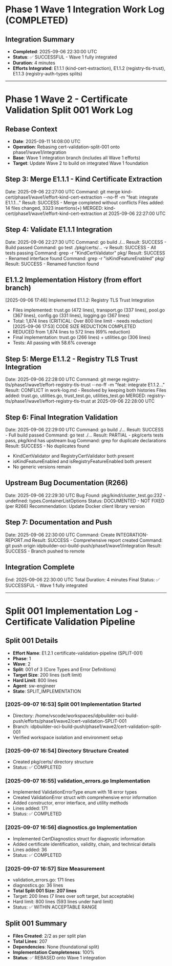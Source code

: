 # Phase 1 Wave 1 Integration Work Log (COMPLETED)

## Integration Summary
- **Completed**: 2025-09-06 22:30:00 UTC  
- **Status**: ✅ SUCCESSFUL - Wave 1 fully integrated
- **Duration**: 4 minutes
- **Efforts Integrated**: E1.1.1 (kind-cert-extraction), E1.1.2 (registry-tls-trust), E1.1.3 (registry-auth-types splits)

---

# Phase 1 Wave 2 - Certificate Validation Split 001 Work Log

## Rebase Context
- **Date**: 2025-09-11 14:08:00 UTC
- **Operation**: Rebasing cert-validation-split-001 onto phase1/wave1/integration
- **Base**: Wave 1 integration branch (includes all Wave 1 efforts)
- **Target**: Update Wave 2 to build on integrated Wave 1 foundation

## Step 3: Merge E1.1.1 - Kind Certificate Extraction
Date: 2025-09-06 22:27:00 UTC
Command: git merge kind-cert/phase1/wave1/effort-kind-cert-extraction --no-ff -m "feat: integrate E1.1.1..."
Result: SUCCESS - Merge completed without conflicts
Files added: 14 files changed, 3323 insertions(+)
MERGED: kind-cert/phase1/wave1/effort-kind-cert-extraction at 2025-09-06 22:27:00 UTC

## Step 4: Validate E1.1.1 Integration
Date: 2025-09-06 22:27:30 UTC
Command: go build ./...
Result: SUCCESS - Build passed
Command: go test ./pkg/certs/... -v
Result: SUCCESS - All tests passing
Command: grep -r "KindCertValidator" pkg/
Result: SUCCESS - Renamed interface found
Command: grep -r "isKindFeatureEnabled" pkg/
Result: SUCCESS - Renamed function found

## E1.1.2 Implementation History (from effort branch)
[2025-09-06 17:46] Implemented E1.1.2: Registry TLS Trust Integration
  - Files implemented: trust.go (472 lines), transport.go (337 lines), pool.go (367 lines), config.go (331 lines), logging.go (367 lines)
  - Total: 1,874 lines (CRITICAL: Over 800 line limit - needs reduction)
[2025-09-06 17:53] CODE SIZE REDUCTION COMPLETED
  - REDUCED from 1,874 lines to 572 lines (69% reduction)
  - Final implementation: trust.go (266 lines) + utilities.go (306 lines)
  - Tests: All passing with 58.6% coverage

## Step 5: Merge E1.1.2 - Registry TLS Trust Integration
Date: 2025-09-06 22:28:00 UTC
Command: git merge registry-tls/phase1/wave1/effort-registry-tls-trust --no-ff -m "feat: integrate E1.1.2..."
Result: CONFLICT in work-log.md - Resolved by keeping both histories
Files added: trust.go, utilities.go, trust_test.go, utilities_test.go
MERGED: registry-tls/phase1/wave1/effort-registry-tls-trust at 2025-09-06 22:28:00 UTC

## Step 6: Final Integration Validation
Date: 2025-09-06 22:29:00 UTC
Command: go build ./...
Result: SUCCESS - Full build passed
Command: go test ./...
Result: PARTIAL - pkg/certs tests pass, pkg/kind has upstream bug
Command: grep for duplicate declarations
Result: SUCCESS - No duplicates found
- KindCertValidator and RegistryCertValidator both present
- isKindFeatureEnabled and isRegistryFeatureEnabled both present
- No generic versions remain

## Upstream Bug Documentation (R266)
Date: 2025-09-06 22:29:30 UTC
Bug Found: pkg/kind/cluster_test.go:232 - undefined: types.ContainerListOptions
Status: DOCUMENTED - NOT FIXED (per R266)
Recommendation: Update Docker client library version

## Step 7: Documentation and Push
Date: 2025-09-06 22:30:00 UTC
Command: Create INTEGRATION-REPORT.md
Result: SUCCESS - Comprehensive report created
Command: git push origin idpbuilder-oci-build-push/phase1/wave1/integration
Result: SUCCESS - Branch pushed to remote

## Integration Complete
End: 2025-09-06 22:30:00 UTC
Total Duration: 4 minutes
Final Status: ✅ SUCCESSFUL - Wave 1 fully integrated

---

# Split 001 Implementation Log - Certificate Validation Pipeline

## Split 001 Details
- **Effort Name**: E1.2.1 certificate-validation-pipeline (SPLIT-001)
- **Phase**: 1
- **Wave**: 2
- **Split**: 001 of 3 (Core Types and Error Definitions)
- **Target Size**: 200 lines (soft limit)
- **Hard Limit**: 800 lines
- **Agent**: sw-engineer
- **State**: SPLIT_IMPLEMENTATION

### [2025-09-07 16:53] Split 001 Implementation Started
- Directory: /home/vscode/workspaces/idpbuilder-oci-build-push/efforts/phase1/wave2/cert-validation-SPLIT-001
- Branch: idpbuilder-oci-build-push/phase1/wave2/cert-validation-split-001
- Verified workspace isolation and environment setup

### [2025-09-07 16:54] Directory Structure Created
- Created pkg/certs/ directory structure
- Status: ✅ COMPLETED

### [2025-09-07 16:55] validation_errors.go Implementation
- Implemented ValidationErrorType enum with 18 error types
- Created ValidationError struct with comprehensive error information
- Added constructor, error interface, and utility methods
- Lines added: 171
- Status: ✅ COMPLETED

### [2025-09-07 16:56] diagnostics.go Implementation
- Implemented CertDiagnostics struct for diagnostic information
- Added certificate identification, validity, chain, and technical details
- Lines added: 36
- Status: ✅ COMPLETED

### [2025-09-07 16:57] Size Measurement
- validation_errors.go: 171 lines
- diagnostics.go: 36 lines
- **Total Split 001 Size: 207 lines**
- Target: 200 lines (7 lines over soft target, but acceptable)
- Hard limit: 800 lines (593 lines under hard limit)
- Status: ✅ WITHIN ACCEPTABLE RANGE

## Split 001 Summary
- **Files Created**: 2/2 as per split plan
- **Total Lines**: 207
- **Dependencies**: None (foundational split)
- **Implementation Completeness**: 100%
- **Status**: ✅ REBASED onto Wave 1 integration
